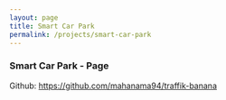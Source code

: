 ```yaml
---
layout: page
title: Smart Car Park
permalink: /projects/smart-car-park
---
```


### Smart Car Park - Page

Github: https://github.com/mahanama94/traffik-banana
